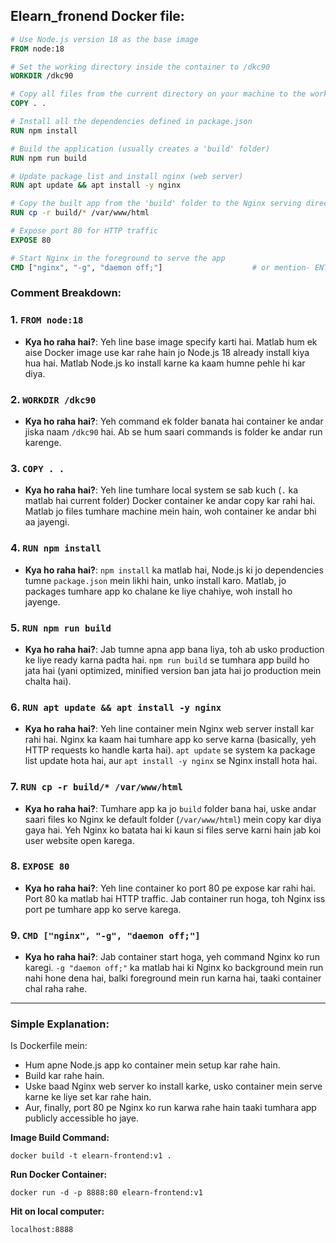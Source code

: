 ## Elearn_fronend Docker file:

```dockerfile
# Use Node.js version 18 as the base image
FROM node:18

# Set the working directory inside the container to /dkc90
WORKDIR /dkc90

# Copy all files from the current directory on your machine to the working directory in the container
COPY . .

# Install all the dependencies defined in package.json
RUN npm install

# Build the application (usually creates a 'build' folder)
RUN npm run build

# Update package list and install nginx (web server)
RUN apt update && apt install -y nginx

# Copy the built app from the 'build' folder to the Nginx serving directory
RUN cp -r build/* /var/www/html

# Expose port 80 for HTTP traffic
EXPOSE 80

# Start Nginx in the foreground to serve the app
CMD ["nginx", "-g", "daemon off;"]                    # or mention- ENTRYPOINT ["nginx", "-g", "daemon off;"] 
```

### Comment Breakdown:

### 1. `FROM node:18`
- **Kya ho raha hai?**: Yeh line base image specify karti hai. Matlab hum ek aise Docker image use kar rahe hain jo Node.js 18 already install kiya hua hai. Matlab Node.js ko install karne ka kaam humne pehle hi kar diya.

### 2. `WORKDIR /dkc90`
- **Kya ho raha hai?**: Yeh command ek folder banata hai container ke andar jiska naam `/dkc90` hai. Ab se hum saari commands is folder ke andar run karenge.

### 3. `COPY . .`
- **Kya ho raha hai?**: Yeh line tumhare local system se sab kuch (`.` ka matlab hai current folder) Docker container ke andar copy kar rahi hai. Matlab jo files tumhare machine mein hain, woh container ke andar bhi aa jayengi.

### 4. `RUN npm install`
- **Kya ho raha hai?**: `npm install` ka matlab hai, Node.js ki jo dependencies tumne `package.json` mein likhi hain, unko install karo. Matlab, jo packages tumhare app ko chalane ke liye chahiye, woh install ho jayenge.

### 5. `RUN npm run build`
- **Kya ho raha hai?**: Jab tumne apna app bana liya, toh ab usko production ke liye ready karna padta hai. `npm run build` se tumhara app build ho jata hai (yani optimized, minified version ban jata hai jo production mein chalta hai).

### 6. `RUN apt update && apt install -y nginx`
- **Kya ho raha hai?**: Yeh line container mein Nginx web server install kar rahi hai. Nginx ka kaam hai tumhare app ko serve karna (basically, yeh HTTP requests ko handle karta hai). `apt update` se system ka package list update hota hai, aur `apt install -y nginx` se Nginx install hota hai.

### 7. `RUN cp -r build/* /var/www/html`
- **Kya ho raha hai?**: Tumhare app ka jo `build` folder bana hai, uske andar saari files ko Nginx ke default folder (`/var/www/html`) mein copy kar diya gaya hai. Yeh Nginx ko batata hai ki kaun si files serve karni hain jab koi user website open karega.

### 8. `EXPOSE 80`
- **Kya ho raha hai?**: Yeh line container ko port 80 pe expose kar rahi hai. Port 80 ka matlab hai HTTP traffic. Jab container run hoga, toh Nginx iss port pe tumhare app ko serve karega.

### 9. `CMD ["nginx", "-g", "daemon off;"]`
- **Kya ho raha hai?**: Jab container start hoga, yeh command Nginx ko run karegi. `-g "daemon off;"` ka matlab hai ki Nginx ko background mein run nahi hone dena hai, balki foreground mein run karna hai, taaki container chal raha rahe.
---
### Simple Explanation:
Is Dockerfile mein:
- Hum apne Node.js app ko container mein setup kar rahe hain.
- Build kar rahe hain.
- Uske baad Nginx web server ko install karke, usko container mein serve karne ke liye set kar rahe hain.
- Aur, finally, port 80 pe Nginx ko run karwa rahe hain taaki tumhara app publicly accessible ho jaye.



**Image Build Command:**
```
docker build -t elearn-frontend:v1 .
```
**Run Docker Container:**

```
docker run -d -p 8888:80 elearn-frontend:v1
```
**Hit on local computer:**
```
localhost:8888
```



